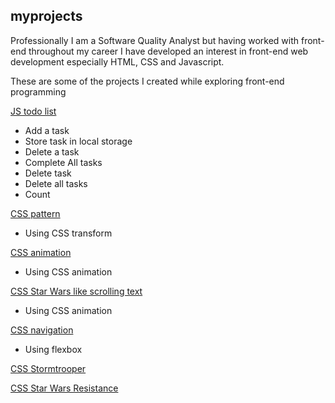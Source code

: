 ## myprojects

Professionally I am a Software Quality Analyst but having worked with front-end throughout my career I have developed an interest in front-end web development especially HTML, CSS and Javascript.

These are some of the projects I created while exploring front-end programming

[JS todo list](https://lshah.github.io/todolist/)

 - Add a task
 - Store task in local storage
 - Delete a task
 - Complete All tasks
 - Delete task
 - Delete all tasks
 - Count

[CSS pattern](https://lshah.github.io/pattern/)
 - Using CSS transform
 
[CSS animation](https://lshah.github.io/cssproject/)
- Using CSS animation

[CSS Star Wars like scrolling text](https://lshah.github.io/scrolling/)
- Using CSS animation

[CSS navigation](https://lshah.github.io/navigationmenu/)
- Using flexbox

[CSS Stormtrooper](https://lshah.github.io/cssstormtrooper/)

[CSS Star Wars Resistance](https://lshah.github.io/cssstarwarsresistance/)
